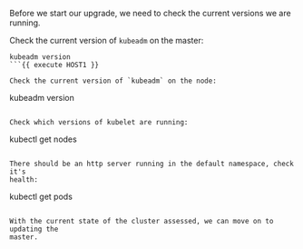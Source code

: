 Before we start our upgrade, we need to check the current versions we are running.

Check the current version of `kubeadm` on the master:
```
kubeadm version
```{{ execute HOST1 }}

Check the current version of `kubeadm` on the node:
```
kubeadm version
```{{ execute HOST2 }}

Check which versions of kubelet are running:
```
kubectl get nodes
```{{ execute HOST1 }}

There should be an http server running in the default namespace, check it's
health:

```
kubectl get pods
```{{ execute HOST1 }}

With the current state of the cluster assessed, we can move on to updating the
master.